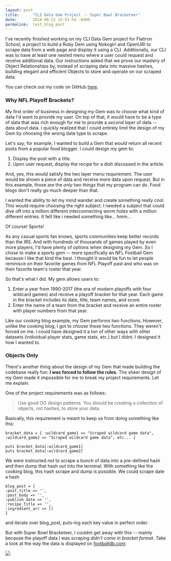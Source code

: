 ```yaml
---
layout: post
title:      "CLI Data Gem Project -- Super Bowl Bracketeer"
date:       2018-08-22 15:01:54 -0400
permalink:  test_blog_post
---
```



I've recently finished working on my CLI Data Gem project for Flatiron School, a project to build a Ruby Gem using Nokogiri and OpenURI to scrape data from a web page and display it using a CLI.  Additionally, our CLI was to have at least one nested menu where a user could request and receive additional data. Our instructions asked that we prove our mastery of Object Relationships by, instead of scraping data into massive hashes, building elegant and efficient Objects to store and operate on our scraped data.

You can check out my code on GitHub [here](https://github.com/jadamduff/sb_bracketeer).

### Why NFL Playoff Brackets?

My first order of business in designing my Gem was to choose what kind of data I'd want to provide my user. On top of that, it would have to be a type of data that was rich enough for me to provide a <i>second layer</i> of data -- data about data. I quickly realized that I could entirely limit the design of my Gem by choosing the wrong data type to scrape.

Let's say, for example, I wanted to build a Gem that would return all recent posts from a popular food blogger.  I could design my gem to:

1. Display the post with a title.
2. Upon user request, display the recipe for a dish discussed in the article.

And, yes, this would satisfy the two layer menu requirement.  The user would be shown a piece of data and receive more data upon request.  But in this example, those are the *only two things* that my program can do.  Food blogs don't really go much deeper than that.

I wanted the ability to let my mind wander and create something really cool. This would require choosing the right subject. I needed a subject that could dive off into a million different interconnecting worm holes with a million different entries.  It felt like i needed something like... hmm...

Of course! Sports!

As any casual sports fan knows, sports communities keep better records than the IRS.  And with hundreds of thousands of games played by even more players, I'd have plenty of options when designing my Gem.  So I chose to make a sports gem -- more specifically an NFL Football Gem because I like that kind the best. I thought it would be fun to let people reminisce on their favorite games from NFL Playoff past and who was on their favorite team's roster that year.

So that's what I did.  My gem allows users to:

1. Enter a year from 1990-2017 (the era of modern playoffs with four wildcard games) and receive a playoff bracket for that year. Each game in the bracket includes its date, title, team names, and score.
2. Enter the name of a team from the bracket and receive an entire roster with player numbers from that year.

Like our cooking blog example, my Gem performs two functions. However, unlike the cooking blog, I got to *choose* these two functions. They weren't forced on me. I could have designed it a ton of other ways with other datasets (individual player stats, game stats, etc.) but I didnt. I designed it how I wanted to.

### Objects Only

There's another thing about the design of my Gem that made building the codebase really fun: **I was forced to follow the rules.** The sheer design of my Gem made it impossible for me to break my project requirements. Let me explain.

One of the project requirements was as follows:

> Use good OO design patterns. You should be creating a collection of objects, not hashes, to store your data.

Basically, this requirement is meant to keep us from doing something like this:

```
bracket_data = { :wildcard_game1 => "Scraped wildcard game data", :wildcard_game2 => "Scraped wildcard game data", etc... }

puts bracket_data[:wildcard_game1]
puts bracket_data[:wildcard_game2]
```

We were instructed *not* to scrape a bunch of data into a pre-defined hash and then dump that hash out into the terminal. With something like the cooking blog, this hash scrape and dump is possible. We could scrape date a hash

```
blog_post = {
:post_title => '',
:post_body => '',
:publish_date => '',
:recipe_title => '',
:ingredient_arr => []
}
```

and iterate over blog_post, puts-ing each key value in perfect order.

But with Super Bowl Bracketeer, I couldnt get away with this -- mainly because the playoff data I was scraping *didn't come in bracket format*.  Take a look at the way the data is displayed on [footballdb.com](https://www.footballdb.com/):

![](https://i.imgur.com/EhTSZJx.png)


